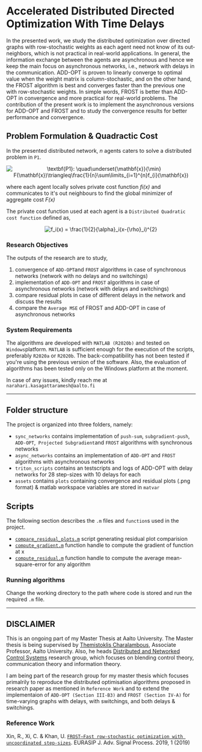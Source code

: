 # Accelerated Distributed Directed Optimization With Time Delays

In the presented work, we study the distributed optimization over directed graphs with row-stochastic weights as each agent need not know of its out-neighbors, which is not practical in real-world applications.  In general,  the information exchange between the agents are asynchronous and hence we keep the main focus on asynchronous networks, i.e., network with delays in the communication. ADD-OPT is proven to linearly converge to optimal value when the weight matrix is column-stochastic, and on the other hand, the FROST algorithm is best and converges faster than the previous one with row-stochastic weights.  In simple words, FROST is better than ADD-OPT in convergence and more practical for real-world problems.  The contribution of the present work is to implement the asynchronous versions for ADD-OPT and FROST and to study the convergence results for better performance and convergence.

## Problem Formulation & Quadractic Cost

In the presented distributed network, *n* agents caters to solve a distributed problem in `P1`.

<p align="center"">
  <img src="https://latex.codecogs.com/gif.latex?\textbf{P1}:&space;\quad\underset{\mathbf{x}}{\min}&space;F(\mathbf{x})\triangleq\frac{1}{n}\sum\limits_{i=1}^{n}f_{i}(\mathbf{x})" title="\textbf{P1}: \quad\underset{\mathbf{x}}{\min} F(\mathbf{x})\triangleq\frac{1}{n}\sum\limits_{i=1}^{n}f_{i}(\mathbf{x})" />
</p>

where each agent locally solves private cost function *fi(x)* and communicates to it's out neighbours to find the global minimizer of aggregate cost *F(x)*

The private cost function used at each agent is a `Distributed Quadratic cost function` defined as,

<p align="center"">
  <img src="https://latex.codecogs.com/gif.latex?f_i(x)&space;=&space;\frac{1}{2}{\alpha}_i(x-{\rho}_i)^{2}" title="f_i(x) = \frac{1}{2}{\alpha}_i(x-{\rho}_i)^{2}" />
</p>

### Research Objectives

The outputs of the research are to study,
1. convergence of `ADD-OPT`and `FROST` algorithms in case of synchronous networks (network with no delays and no switchings)
2. implementation of `ADD-OPT` and `FROST` algorithms in case of asynchronous networks (network with delays and switchings)
3. compare residual plots in case of different delays in the network and discuss the results
3. compare the `Average MSE` of FROST and ADD-OPT in case of asynchronous networks

### System Requirements

The algorithms are developed with `MATLAB (R2020b)` and tested on `Windows`platform. `MATLAB` is sufficient enough for the execution of the scripts, preferably `R2020a` or `R2020b`.  The back-compatibility has not been tested if you're using the previous version of the software.  Also, the evaluation of algorithms has been tested only on the Windows platform at the moment.  

In case of any issues, kindly reach me at `narahari.kasagattaramesh@aalto.fi`




-------------------------------------------------------------------------------------------------------------------------------------------------------------------------
## Folder structure

The project is organized into three folders, namely:

* `sync_networks` contains implementation of `push-sum`, `subgradient-push`, `ADD-OPT`,` Projected Subgradient`and `FROST` algorithms with synchronous networks
* `async_networks` contains an implementation of `ADD-OPT` and `FROST` algorithms with asynchronous networks
* `triton_scripts` contains an testscripts and logs of ADD-OPT with delay networks for 28 step-sizes with 10 delays for each
* `assets` contains `plots` containing convergence and residual plots (.png format) & matlab workspace variables are stored in `matvar`

## Scripts

The following section describes the `.m` files and `function`s used in the project.

* [`compare_residual_plots.m`](compare_residual_plots) script generating residual plot comparision
* [`compute_gradient.m`](compute_gradient) function handle to compute the gradient of function at x
* [`compute_residual.m`](compute_residual) function handle to compute the average mean-square-error for any algorithm

### Running algorithms

Change the working directory to the path where code is stored and run the required `.m` file.




-------------------------------------------------------------------------------------------------------------------------------------------------------------------------
## DISCLAIMER
This is an ongoing part of my Master Thesis at Aalto University.  The Master thesis is being supervised by [Themistoklis Charalambous](https://themistoklis.org/), Associate Professor, Aalto University.  Also, he heads [Distributed and Networked Control Systems](https://www.aalto.fi/en/department-of-electrical-engineering-and-automation/distributed-and-networked-control-systems) research group, which focuses on blending control theory, communication theory and information theory.  

I am being part of the research group for my master thesis which focuses primalrily to reproduce the distributed optimisation algorithms proposed in research paper as mentioned in `Reference Work` and to extend the implementaion of `ADD-OPT (Section III-B3)` and `FROST (Section IV-A)` for time-varying graphs with delays, with switchings, and both delays & switchings.

### Reference Work

Xin, R., Xi, C. & Khan, U. [`FROST—Fast row-stochastic optimization with uncoordinated step-sizes`](https://doi.org/10.1186/s13634-018-0596-y). EURASIP J. Adv. Signal Process. 2019, 1 (2019)
